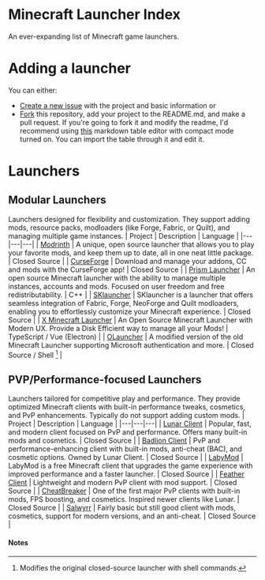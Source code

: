 # Minecraft Launcher Index
An ever-expanding list of Minecraft game launchers.

# Adding a launcher
You can either: <br>
* [Create a new issue](https://github.com/deprecatedbrain/minecraft-launcher-index/issues/new) with the project and basic information or <br>
* [Fork](https://github.com/deprecatedbrain/minecraft-launcher-index/fork) this repository, add your project to the README.md, and make a pull request.
If you're going to fork it and modify the readme, I'd recommend using [this](https://www.tablesgenerator.com/markdown_tables) markdown table editor with compact mode turned on. You can import the table through it and edit it.

# Launchers

## Modular Launchers
Launchers designed for flexibility and customization. They support adding mods, resource packs, modloaders (like Forge, Fabric, or Quilt), and managing multiple game instances.
| Project | Description | Language |
|---|---|---|
| [Modrinth](https://modrinth.com/app) | A unique, open source launcher that allows you to play your favorite mods, and keep them up to date, all in one neat little package. | Closed Source |
| [CurseForge](https://www.curseforge.com/download/app) | Download and manage your addons, CC and mods with the CurseForge app! | Closed Source |
| [Prism Launcher](https://prismlauncher.org) | An open source Minecraft launcher with the ability to manage multiple instances, accounts and mods. Focused on user freedom and free redistributability. | C++ |
| [SKlauncher](https://skmedix.pl/) | SKlauncher is a launcher that offers seamless integration of Fabric, Forge, NeoForge and Quilt modloaders, enabling you to effortlessly customize your Minecraft experience. | Closed Source |
| [X Minecraft Launcher](https://xmcl.app) | An Open Source Minecraft Launcher with Modern UX. Provide a Disk Efficient way to manage all your Mods! | TypeScript / Vue (Electron) |
| [OLauncher](https://github.com/olauncher/olauncher) | A modified version of the old Minecraft Launcher supporting Microsoft authentication and more. | Closed Source / Shell [^1] |

## PVP/Performance-focused Launchers
Launchers tailored for competitive play and performance. They provide optimized Minecraft clients with built-in performance tweaks, cosmetics, and PvP enhancements. Typically do not support adding custom mods.
| Project | Description | Language |
|---|---|---|
| [Lunar Client](https://www.lunarclient.com/) | Popular, fast, and modern client focused on PvP and performance. Offers many built-in mods and cosmetics. | Closed Source |
| [Badlion Client](https://www.badlion.net/) | PvP and performance-enhancing client with built-in mods, anti-cheat (BAC), and cosmetic options. Owned by Lunar Client. | Closed Source |
| [LabyMod](https://labymod.net/) | LabyMod is a free Minecraft client that upgrades the game experience with improved performance and a faster launcher. | Closed Source |
| [Feather Client](https://feathermc.com/) | Lightweight and modern PvP client with mod support. | Closed Source |
| [CheatBreaker](https://cheatbreaker.net/) | One of the first major PvP clients with built-in mods, FPS boosting, and cosmetics. Inspired newer clients like Lunar. | Closed Source |
| [Salwyrr](https://www.salwyrr.com/) | Fairly basic but still good client with mods, cosmetics, support for modern versions, and an anti-cheat. | Closed Source |

#### Notes
[^1]: Modifies the original closed-source launcher with shell commands.
